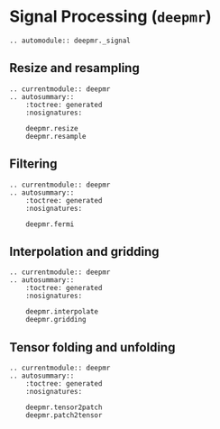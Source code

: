 # Signal Processing  (`deepmr`)

```{eval-rst}
.. automodule:: deepmr._signal
```

## Resize and resampling
```{eval-rst}
.. currentmodule:: deepmr 
.. autosummary::
	:toctree: generated
	:nosignatures:
	
	deepmr.resize
	deepmr.resample
```

## Filtering
```{eval-rst}
.. currentmodule:: deepmr 
.. autosummary::
	:toctree: generated
	:nosignatures:
	
	deepmr.fermi
```

## Interpolation and gridding

```{eval-rst}
.. currentmodule:: deepmr 
.. autosummary::
	:toctree: generated
	:nosignatures:
	
	deepmr.interpolate
	deepmr.gridding
```

## Tensor folding and unfolding

```{eval-rst}
.. currentmodule:: deepmr 
.. autosummary::
	:toctree: generated
	:nosignatures:
	
	deepmr.tensor2patch
	deepmr.patch2tensor
```

